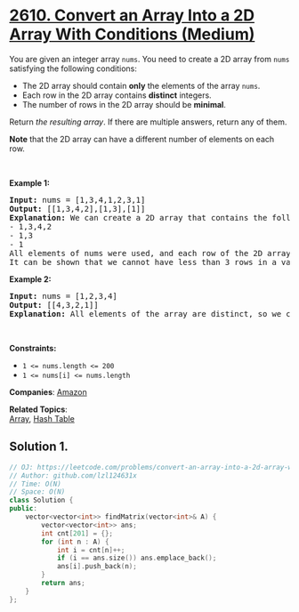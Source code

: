 # [2610. Convert an Array Into a 2D Array With Conditions (Medium)](https://leetcode.com/problems/convert-an-array-into-a-2d-array-with-conditions)

<p>You are given an integer array <code>nums</code>. You need to create a 2D array from <code>nums</code> satisfying the following conditions:</p>
<ul>
	<li>The 2D array should contain <strong>only</strong> the elements of the array <code>nums</code>.</li>
	<li>Each row in the 2D array contains <strong>distinct</strong> integers.</li>
	<li>The number of rows in the 2D array should be <strong>minimal</strong>.</li>
</ul>
<p>Return <em>the resulting array</em>. If there are multiple answers, return any of them.</p>
<p><strong>Note</strong> that the 2D array can have a different number of elements on each row.</p>
<p>&nbsp;</p>
<p><strong class="example">Example 1:</strong></p>
<pre><strong>Input:</strong> nums = [1,3,4,1,2,3,1]
<strong>Output:</strong> [[1,3,4,2],[1,3],[1]]
<strong>Explanation:</strong> We can create a 2D array that contains the following rows:
- 1,3,4,2
- 1,3
- 1
All elements of nums were used, and each row of the 2D array contains distinct integers, so it is a valid answer.
It can be shown that we cannot have less than 3 rows in a valid array.</pre>
<p><strong class="example">Example 2:</strong></p>
<pre><strong>Input:</strong> nums = [1,2,3,4]
<strong>Output:</strong> [[4,3,2,1]]
<strong>Explanation:</strong> All elements of the array are distinct, so we can keep all of them in the first row of the 2D array.
</pre>
<p>&nbsp;</p>
<p><strong>Constraints:</strong></p>
<ul>
	<li><code>1 &lt;= nums.length &lt;= 200</code></li>
	<li><code>1 &lt;= nums[i] &lt;= nums.length</code></li>
</ul>

**Companies**:
[Amazon](https://leetcode.com/company/amazon)

**Related Topics**:  
[Array](https://leetcode.com/tag/array/), [Hash Table](https://leetcode.com/tag/hash-table/)

## Solution 1.

```cpp
// OJ: https://leetcode.com/problems/convert-an-array-into-a-2d-array-with-conditions
// Author: github.com/lzl124631x
// Time: O(N)
// Space: O(N)
class Solution {
public:
    vector<vector<int>> findMatrix(vector<int>& A) {
        vector<vector<int>> ans;
        int cnt[201] = {};
        for (int n : A) {
            int i = cnt[n]++;
            if (i == ans.size()) ans.emplace_back();
            ans[i].push_back(n);
        }
        return ans;
    }
};
```